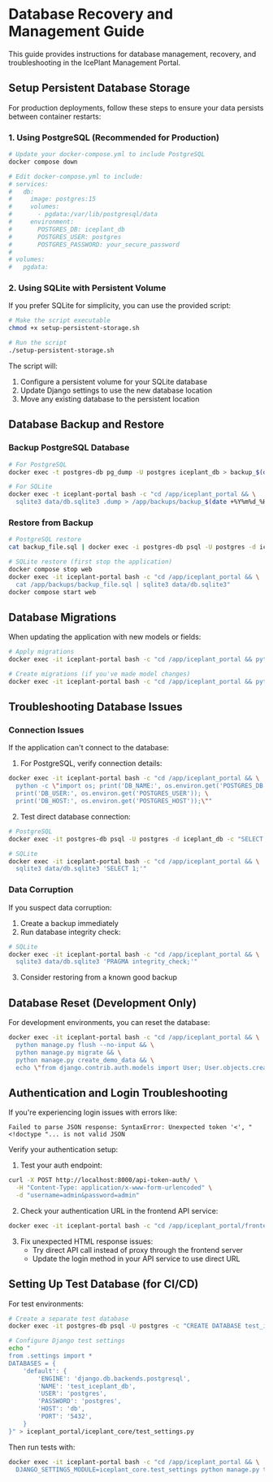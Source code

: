 # Database Recovery and Management Guide

This guide provides instructions for database management, recovery, and troubleshooting in the IcePlant Management Portal.

## Setup Persistent Database Storage

For production deployments, follow these steps to ensure your data persists between container restarts:

### 1. Using PostgreSQL (Recommended for Production)

```bash
# Update your docker-compose.yml to include PostgreSQL
docker compose down

# Edit docker-compose.yml to include:
# services:
#   db:
#     image: postgres:15
#     volumes:
#       - pgdata:/var/lib/postgresql/data
#     environment:
#       POSTGRES_DB: iceplant_db
#       POSTGRES_USER: postgres
#       POSTGRES_PASSWORD: your_secure_password
# 
# volumes:
#   pgdata:
```

### 2. Using SQLite with Persistent Volume

If you prefer SQLite for simplicity, you can use the provided script:

```bash
# Make the script executable
chmod +x setup-persistent-storage.sh

# Run the script
./setup-persistent-storage.sh
```

The script will:
1. Configure a persistent volume for your SQLite database
2. Update Django settings to use the new database location
3. Move any existing database to the persistent location

## Database Backup and Restore

### Backup PostgreSQL Database

```bash
# For PostgreSQL
docker exec -t postgres-db pg_dump -U postgres iceplant_db > backup_$(date +%Y-%m-%d_%H-%M-%S).sql

# For SQLite
docker exec -t iceplant-portal bash -c "cd /app/iceplant_portal && \
  sqlite3 data/db.sqlite3 .dump > /app/backups/backup_$(date +%Y%m%d_%H%M%S).sql"
```

### Restore from Backup

```bash
# PostgreSQL restore
cat backup_file.sql | docker exec -i postgres-db psql -U postgres -d iceplant_db

# SQLite restore (first stop the application)
docker compose stop web
docker exec -it iceplant-portal bash -c "cd /app/iceplant_portal && \
  cat /app/backups/backup_file.sql | sqlite3 data/db.sqlite3"
docker compose start web
```

## Database Migrations

When updating the application with new models or fields:

```bash
# Apply migrations
docker exec -it iceplant-portal bash -c "cd /app/iceplant_portal && python manage.py migrate"

# Create migrations (if you've made model changes)
docker exec -it iceplant-portal bash -c "cd /app/iceplant_portal && python manage.py makemigrations"
```

## Troubleshooting Database Issues

### Connection Issues

If the application can't connect to the database:

1. For PostgreSQL, verify connection details:
```bash
docker exec -it iceplant-portal bash -c "cd /app/iceplant_portal && \
  python -c \"import os; print('DB_NAME:', os.environ.get('POSTGRES_DB')); \
  print('DB_USER:', os.environ.get('POSTGRES_USER')); \
  print('DB_HOST:', os.environ.get('POSTGRES_HOST'));\""
```

2. Test direct database connection:
```bash
# PostgreSQL
docker exec -it postgres-db psql -U postgres -d iceplant_db -c "SELECT 1;"

# SQLite
docker exec -it iceplant-portal bash -c "cd /app/iceplant_portal && \
  sqlite3 data/db.sqlite3 'SELECT 1;'"
```

### Data Corruption

If you suspect data corruption:

1. Create a backup immediately
2. Run database integrity check:
```bash
# SQLite
docker exec -it iceplant-portal bash -c "cd /app/iceplant_portal && \
  sqlite3 data/db.sqlite3 'PRAGMA integrity_check;'"
```

3. Consider restoring from a known good backup

## Database Reset (Development Only)

For development environments, you can reset the database:

```bash
docker exec -it iceplant-portal bash -c "cd /app/iceplant_portal && \
  python manage.py flush --no-input && \
  python manage.py migrate && \
  python manage.py create_demo_data && \
  echo \"from django.contrib.auth.models import User; User.objects.create_superuser('admin', 'admin@example.com', 'admin')\" | python manage.py shell"
```

## Authentication and Login Troubleshooting

If you're experiencing login issues with errors like:
```
Failed to parse JSON response: SyntaxError: Unexpected token '<', "<!doctype "... is not valid JSON
```

Verify your authentication setup:

1. Test your auth endpoint:
```bash
curl -X POST http://localhost:8000/api-token-auth/ \
  -H "Content-Type: application/x-www-form-urlencoded" \
  -d "username=admin&password=admin"
```

2. Check your authentication URL in the frontend API service:
```bash
docker exec -it iceplant-portal bash -c "cd /app/iceplant_portal/frontend/src/services && cat api.ts | grep login"
```

3. Fix unexpected HTML response issues:
   - Try direct API call instead of proxy through the frontend server
   - Update the login method in your API service to use direct URL

## Setting Up Test Database (for CI/CD)

For test environments:

```bash
# Create a separate test database
docker exec -it postgres-db psql -U postgres -c "CREATE DATABASE test_iceplant_db;"

# Configure Django test settings
echo "
from .settings import *
DATABASES = {
    'default': {
        'ENGINE': 'django.db.backends.postgresql',
        'NAME': 'test_iceplant_db',
        'USER': 'postgres',
        'PASSWORD': 'postgres',
        'HOST': 'db',
        'PORT': '5432',
    }
}" > iceplant_portal/iceplant_core/test_settings.py
```

Then run tests with:
```bash
docker exec -it iceplant-portal bash -c "cd /app/iceplant_portal && \
  DJANGO_SETTINGS_MODULE=iceplant_core.test_settings python manage.py test"
```